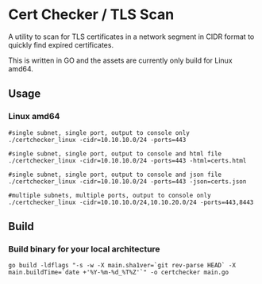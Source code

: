 # Cert Checker / TLS Scan

A utility to scan for TLS certificates in a network segment in CIDR format to quickly find expired certificates.  

This is written in GO and the assets are currently only build for Linux amd64.  

## Usage
### Linux amd64
```
#single subnet, single port, output to console only
./certchecker_linux -cidr=10.10.10.0/24 -ports=443 

#single subnet, single port, output to console and html file
./certchecker_linux -cidr=10.10.10.0/24 -ports=443 -html=certs.html

#single subnet, single port, output to console and json file
./certchecker_linux -cidr=10.10.10.0/24 -ports=443 -json=certs.json

#multiple subnets, multiple ports, output to console only
./certchecker_linux -cidr=10.10.10.0/24,10.10.20.0/24 -ports=443,8443
```

## Build
### Build binary for your local architecture
```
go build -ldflags "-s -w -X main.sha1ver=`git rev-parse HEAD` -X main.buildTime=`date +'%Y-%m-%d_%T%Z'`" -o certchecker main.go
```